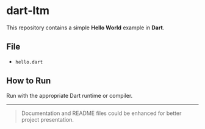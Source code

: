 # dart-ltm

This repository contains a simple **Hello World** example in **Dart**.

## File
- `hello.dart`

## How to Run
Run with the appropriate Dart runtime or compiler.

---

> Documentation and README files could be enhanced for better project presentation.
